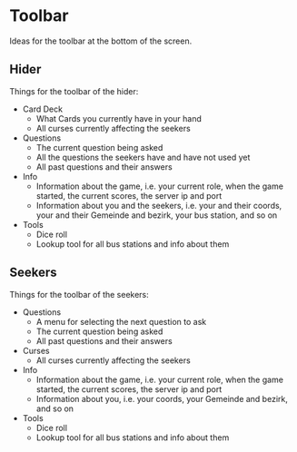 # Toolbar
Ideas for the toolbar at the bottom of the screen.

## Hider
Things for the toolbar of the hider:

* Card Deck
  * What Cards you currently have in your hand
  * All curses currently affecting the seekers
* Questions
  * The current question being asked
  * All the questions the seekers have and have not used yet
  * All past questions and their answers
* Info
  * Information about the game, i.e. your current role, when the game started, the current scores, the server ip and port
  * Information about you and the seekers, i.e. your and their coords, your and their Gemeinde and bezirk, your bus station, and so on
* Tools
  * Dice roll
  * Lookup tool for all bus stations and info about them



## Seekers
Things for the toolbar of the seekers:

* Questions
  * A menu for selecting the next question to ask
  * The current question being asked
  * All past questions and their answers
* Curses
  * All curses currently affecting the seekers
* Info
  * Information about the game, i.e. your current role, when the game started, the current scores, the server ip and port
  * Information about you, i.e. your coords, your Gemeinde and bezirk, and so on
* Tools
  * Dice roll
  * Lookup tool for all bus stations and info about them